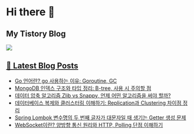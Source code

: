 # Hi there 👋

## My Tistory Blog

<p>
    <a href="https://kylo8.tistory.com"><img src="https://img.shields.io/badge/Tistory-000000?style=flat-square&logo=Tistory&logoColor=white"/>
</p>

## 📕 Latest Blog Posts

<ul><li><a href='https://kylo8.tistory.com/entry/Go-%EC%96%B8%EC%96%B4%EB%9E%80-go-%EC%82%AC%EC%9A%A9%ED%95%98%EB%8A%94-%EC%9D%B4%EC%9C%A0-Goroutine-GC' target='_blank'>Go 언어란? go 사용하는 이유: Goroutine, GC</a></li><li><a href='https://kylo8.tistory.com/entry/MongoDB-%EC%9D%B8%EB%8D%B1%EC%8A%A4-%EA%B5%AC%EC%A1%B0%EC%99%80-%ED%83%80%EC%9E%85-%EC%A0%95%EB%A6%AC-B-tree-%EC%82%AC%EC%9A%A9-%EC%8B%9C-%EC%A3%BC%EC%9D%98%ED%95%A0-%EC%A0%90' target='_blank'>MongoDB 인덱스 구조와 타입 정리: B-tree, 사용 시 주의할 점</a></li><li><a href='https://kylo8.tistory.com/entry/%EB%8D%B0%EC%9D%B4%ED%84%B0-%EC%95%95%EC%B6%95-%EC%95%8C%EA%B3%A0%EB%A6%AC%EC%A6%98-Zlib-vs-Snappy-%EC%96%B8%EC%A0%9C-%EC%96%B4%EB%96%A4-%EC%95%8C%EA%B3%A0%EB%A6%AC%EC%A6%98%EC%9D%84-%EC%8D%A8%EC%95%BC-%ED%95%A0%EA%B9%8C' target='_blank'>데이터 압축 알고리즘 Zlib vs Snappy, 언제 어떤 알고리즘을 써야 할까?</a></li><li><a href='https://kylo8.tistory.com/entry/%EB%8D%B0%EC%9D%B4%ED%84%B0%EB%B2%A0%EC%9D%B4%EC%8A%A4-%EB%B3%B5%EC%A0%9C%EC%99%80-%ED%81%B4%EB%9F%AC%EC%8A%A4%ED%84%B0%EB%A7%81-%EC%9D%B4%ED%95%B4%ED%95%98%EA%B8%B0-Replication%EA%B3%BC-Clustering-%EC%B0%A8%EC%9D%B4%EC%A0%90-%EC%A0%95%EB%A6%AC' target='_blank'>데이터베이스 복제와 클러스터링 이해하기: Replication과 Clustering 차이점 정리</a></li><li><a href='https://kylo8.tistory.com/entry/Spring-Lombok-%EB%B3%80%EC%88%98%EB%AA%85%EC%9D%98-%EB%91%90-%EB%B2%88%EC%A7%B8-%EA%B8%80%EC%9E%90%EA%B0%80-%EB%8C%80%EB%AC%B8%EC%9E%90%EC%9D%BC-%EB%95%8C-%EC%83%9D%EA%B8%B0%EB%8A%94-Getter-%EC%83%9D%EC%84%B1-%EB%AC%B8%EC%A0%9C' target='_blank'>Spring Lombok 변수명의 두 번째 글자가 대문자일 때 생기는 Getter 생성 문제</a></li><li><a href='https://kylo8.tistory.com/entry/WebSocket%EC%9D%B4%EB%9E%80-%EC%96%91%EB%B0%A9%ED%96%A5-%ED%86%B5%EC%8B%A0-%EC%9B%90%EB%A6%AC%EC%99%80-HTTP-Polling-%EB%8B%A8%EC%A0%90-%EC%9D%B4%ED%95%B4%ED%95%98%EA%B8%B0' target='_blank'>WebSocket이란? 양방향 통신 원리와 HTTP, Polling 단점 이해하기</a></li></ul>